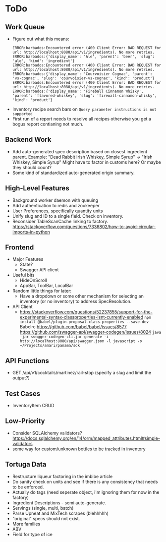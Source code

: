 ToDo
====

Work Queue
----------
* Figure out what this means:
  ```
  ERROR:barbados:Encountered error (400 Client Error: BAD REQUEST for url: http://localhost:8080/api/v1/ingredients). No more retries.
  ERROR:barbados:{'display_name': 'Ale', 'parent': 'beer', 'slug': 'ale', 'kind': 'ingredient'}
  ERROR:barbados:Encountered error (400 Client Error: BAD REQUEST for url: http://localhost:8080/api/v1/ingredients). No more retries.
  ERROR:barbados:{'display_name': 'Courvoisier Cognac', 'parent': 'vs-cognac', 'slug': 'courvoisier-vs-cognac', 'kind': 'product'}
  ERROR:barbados:Encountered error (400 Client Error: BAD REQUEST for url: http://localhost:8080/api/v1/ingredients). No more retries.
  ERROR:barbados:{'display_name': 'Fireball Cinnamon Whisky', 'parent': 'flavored-whiskey', 'slug': 'firewall-cinnamon-whisky', 'kind': 'product'}
  ```
* Inventory recipe search bars on `Query parameter instructions is not supported`
* First run of a report needs to resolve all recipes otherwise you get a bogus
  report contianing not much.

Backend Work
------------
* Add auto-generated spec description based on closest ingredient parent. Example:
  "Dead Rabbit Irish Whiskey, Simple Syrup" -> "Irish Whiskey, Simple Syrup"
  Might have to factor in customs here? Or maybe they should count?
* Some kind of standardized auto-generated origin summary.

High-Level Features
-------------------
* Background worker daemon with queuing
* Add authentication to redis and zookeeper
* User Preferences, specifically quantity units
* Unify slug and ID to a single field. Check on inventory.
* Reconsider TableScanCache linking to factory.
  https://stackoverflow.com/questions/7336802/how-to-avoid-circular-imports-in-python

Frontend
--------
* Major Features
  * State?
  * Swagger API client
* Useful bits
  * HideOnScroll
  * AppBar, ToolBar, LocalBar
* Random little things for later:
  * Have a dropdown or some other mechanism for selecting an inventory (or no inventory)
    to address SpecResolution.
* API Client
  * https://stackoverflow.com/questions/52237855/support-for-the-experimental-syntax-classproperties-isnt-currently-enabled
    `npm install @babel/plugin-proposal-class-properties --save-dev`
    Babelrc
    https://github.com/babel/babel/issues/8577
    https://github.com/swagger-api/swagger-codegen/issues/8024
    `java -jar swagger-codegen-cli.jar generate -i http://localhost:8080/api/swagger.json -l javascript -o ~/Projects/amari/panama/sdk`

API Functions
-------------
* GET /api/v1/cocktails/martinez/rail-stop (specify a slug and limit the output?)

Test Cases
----------
* InventoryItem CRUD

Low-Priority
------------
* Consider SQLAlchemy validators? https://docs.sqlalchemy.org/en/14/orm/mapped_attributes.html#simple-validators
* some way for custom/unknown bottles to be tracked in inventory

Tortuga Data
------------
* Restructure liqueur factoring in the imbibe article
* Do sanity check on units and see if there is any consistency that needs to be enforced.
* Actually do tags (need seperate object, i'm ignoring them for now in the factory)
* Ingredient Descriptions - semi auto-generate.
* Servings (single, multi, batch)
* Parse Upneat and MixTech scrapes (blehhhhh)
* "original" specs should not exist.
* More families
* ABV
* Field for type of ice
